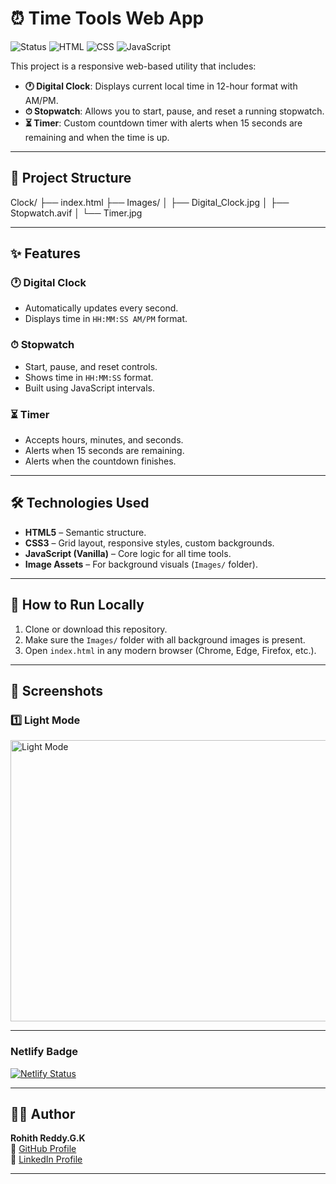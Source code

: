 # ⏰ Time Tools Web App

![Status](https://img.shields.io/badge/status-active-brightgreen)
![HTML](https://img.shields.io/badge/tech-HTML-orange)
![CSS](https://img.shields.io/badge/tech-CSS-blue)
![JavaScript](https://img.shields.io/badge/tech-JavaScript-yellow)

This project is a responsive web-based utility that includes:
- **🕐 Digital Clock**: Displays current local time in 12-hour format with AM/PM.
- **⏱ Stopwatch**: Allows you to start, pause, and reset a running stopwatch.
- **⏳ Timer**: Custom countdown timer with alerts when 15 seconds are remaining and when the time is up.

---

## 📁 Project Structure

Clock/
├── index.html 
├── Images/
│ ├── Digital_Clock.jpg
│ ├── Stopwatch.avif
│ └── Timer.jpg

---

## ✨ Features

### 🕐 Digital Clock
- Automatically updates every second.
- Displays time in `HH:MM:SS AM/PM` format.

### ⏱ Stopwatch
- Start, pause, and reset controls.
- Shows time in `HH:MM:SS` format.
- Built using JavaScript intervals.

### ⏳ Timer
- Accepts hours, minutes, and seconds.
- Alerts when 15 seconds are remaining.
- Alerts when the countdown finishes.

---

## 🛠️ Technologies Used

- **HTML5** – Semantic structure.
- **CSS3** – Grid layout, responsive styles, custom backgrounds.
- **JavaScript (Vanilla)** – Core logic for all time tools.
- **Image Assets** – For background visuals (`Images/` folder).

---

## 🚀 How to Run Locally

1. Clone or download this repository.
2. Make sure the `Images/` folder with all background images is present.
3. Open `index.html` in any modern browser (Chrome, Edge, Firefox, etc.).

---

## 📸 Screenshots

### 1️⃣ Light Mode
<img src="https://github.com/user-attachments/assets/1ff8aa47-cf3f-42e4-9647-3a97c15f81ce" alt="Light Mode" width="700" height="450"/>

---

### Netlify Badge
[![Netlify Status](https://api.netlify.com/api/v1/badges/63b79885-8c38-4277-a57f-cacf9318e70b/deploy-status)](https://app.netlify.com/projects/clock-stopwatch-timer/deploys)

---

## 🙋‍♂️ Author

**Rohith Reddy.G.K**  
🔗 [GitHub Profile](https://github.com/RohithReddyGK)  
🔗 [LinkedIn Profile](https://www.linkedin.com/in/rohithreddygk)

---


